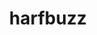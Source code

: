 ---
title: "harfbuzz"
layout: cache
categories: [package, develop]
meta: {"versions": ["8.5.0"], "compilers": ["gcc@=11.1.0"], "oss": ["ubuntu20.04"], "platforms": ["linux"], "targets": ["x86_64_v3"], "stacks": ["data-vis-sdk", "root"], "num_specs": 4, "num_specs_by_stack": {"data-vis-sdk": 4, "root": 4}}
spec_details: [{"hash": "ykfes47zqlh76eiwpuhpylfoddrrjlap", "compiler": "gcc@=11.1.0", "versions": ["8.5.0"], "os": "ubuntu20.04", "platform": "linux", "target": "x86_64_v3", "variants": ["build_system=meson", "buildtype=release", "default_library=shared", "~graphite2", "~strip"], "stacks": ["data-vis-sdk", "root"], "size": "-", "tarball": "https://binaries.spack.io/develop/build_cache/linux-ubuntu20.04-x86_64_v3/gcc-11.1.0/harfbuzz-8.5.0/linux-ubuntu20.04-x86_64_v3-gcc-11.1.0-harfbuzz-8.5.0-ykfes47zqlh76eiwpuhpylfoddrrjlap.spack"}, {"hash": "zphni43u5t6jtkcw3ezlj53ahs7n2hu7", "compiler": "gcc@=11.1.0", "versions": ["8.5.0"], "os": "ubuntu20.04", "platform": "linux", "target": "x86_64_v3", "variants": ["build_system=meson", "buildtype=release", "default_library=shared", "~graphite2", "~strip"], "stacks": ["data-vis-sdk", "root"], "size": "-", "tarball": "https://binaries.spack.io/develop/build_cache/linux-ubuntu20.04-x86_64_v3/gcc-11.1.0/harfbuzz-8.5.0/linux-ubuntu20.04-x86_64_v3-gcc-11.1.0-harfbuzz-8.5.0-zphni43u5t6jtkcw3ezlj53ahs7n2hu7.spack"}, {"hash": "wuqalm6biwmnffbhlywfaz7j23aws2az", "compiler": "gcc@=11.1.0", "versions": ["8.5.0"], "os": "ubuntu20.04", "platform": "linux", "target": "x86_64_v3", "variants": ["build_system=meson", "buildtype=release", "default_library=shared", "~graphite2", "~strip"], "stacks": ["data-vis-sdk", "root"], "size": "-", "tarball": "https://binaries.spack.io/develop/build_cache/linux-ubuntu20.04-x86_64_v3/gcc-11.1.0/harfbuzz-8.5.0/linux-ubuntu20.04-x86_64_v3-gcc-11.1.0-harfbuzz-8.5.0-wuqalm6biwmnffbhlywfaz7j23aws2az.spack"}, {"hash": "nh3atljhgcut5txywvf5jbjoxru36gif", "compiler": "gcc@=11.1.0", "versions": ["8.5.0"], "os": "ubuntu20.04", "platform": "linux", "target": "x86_64_v3", "variants": ["build_system=meson", "buildtype=release", "default_library=shared", "~graphite2", "~strip"], "stacks": ["data-vis-sdk", "root"], "size": "-", "tarball": "https://binaries.spack.io/develop/build_cache/linux-ubuntu20.04-x86_64_v3/gcc-11.1.0/harfbuzz-8.5.0/linux-ubuntu20.04-x86_64_v3-gcc-11.1.0-harfbuzz-8.5.0-nh3atljhgcut5txywvf5jbjoxru36gif.spack"}]
---